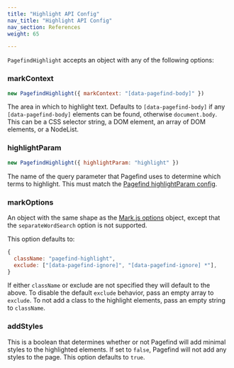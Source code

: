 ```yaml
---
title: "Highlight API Config"
nav_title: "Highlight API Config"
nav_section: References
weight: 65

---
```


`PagefindHighlight` accepts an object with any of the following options:

### markContext

```js
new PagefindHighlight({ markContext: "[data-pagefind-body]" })
```

The area in which to highlight text. Defaults to `[data-pagefind-body]` if any `[data-pagefind-body]` elements can be found, otherwise `document.body`. This can be a CSS selector string, a DOM element, an array of DOM elements, or a NodeList.

### highlightParam

```js
new PagefindHighlight({ highlightParam: "highlight" })
```

The name of the query parameter that Pagefind uses to determine which terms to highlight. This must match the [Pagefind highlightParam config](/docs/search-config/#highlight-query-parameter).

### markOptions

An object with the same shape as the [Mark.js options](https://markjs.io/#mark) object, except that the `separateWordSearch` option is not supported.

This option defaults to:

```js
{
  className: "pagefind-highlight",
  exclude: ["[data-pagefind-ignore]", "[data-pagefind-ignore] *"],
}
```

If either `className` or exclude are not specified they will default to the above. To disable the default `exclude` behavior, pass an empty array to `exclude`. To not add a class to the highlight elements, pass an empty string to `className`.

### addStyles

This is a boolean that determines whether or not Pagefind will add minimal styles to the highlighted elements. If set to `false`, Pagefind will not add any styles to the page. This option defaults to `true`.
